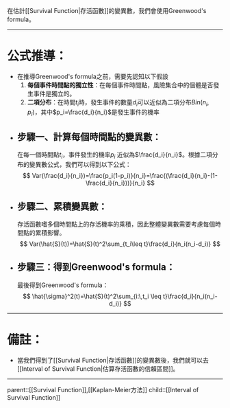在估計[[Survival Function|存活函數]]的變異數，我們會使用Greenwood's formula。
- - -
# 公式推導：
- 在推導Greenwood's formula之前，需要先認知以下假設
	1. **每個事件時間點的獨立性**：在每個事件時間點，風險集合中的個體是否發生事件是獨立的。
	2. **二項分布**：在時間$t_i$時，發生事件的數量$d_i$可以近似為二項分布$Bin(n_i,p_i)$，其中$p_i=\frac{d_i}{n_i}$是發生事件的機率
- ## 步驟一、計算每個時間點的變異數：
	在每一個時間點$t_i$，事件發生的機率$p_i$ 近似為$\frac{d_i}{n_i}$。根據二項分布的變異數公式，我們可以得到以下公式：
$$
Var(\frac{d_i}{n_i})=\frac{p_i(1-p_i)}{n_i}=\frac{(\frac{d_i}{n_i}-(1-\frac{d_i}{n_i}))}{n_i}
$$
- ## 步驟二、累積變異數：
	存活函數嗜多個時間點上的存活機率的乘積，因此整體變異數需要考慮每個時間點的累積影響。
$$
Var(\hat{S}(t))=\hat{S}(t)^2\sum_{t_i\leq t}\frac{d_i}{n_i(n_i-d_i)}
$$
- ## 步驟三：得到Greenwood's formula：
	最後得到Greenwood's formula：
$$
\hat{\sigma}^2(t)=\hat{S}(t)^2\sum_{i:\,t_i \leq t}\frac{d_i}{n_i(n_i-d_i)}
$$
- - -
# 備註：
- 當我們得到了[[Survival Function|存活函數]]的變異數後，我們就可以去[[Interval of Survival Function|估算存活函數的信賴區間]]。
- - -
parent::[[Survival Function]],[[Kaplan-Meier方法]]
child::[[Interval of Survival Function]]
